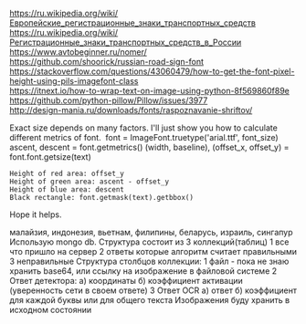 https://ru.wikipedia.org/wiki/Европейские_регистрационные_знаки_транспортных_средств </br>
https://ru.wikipedia.org/wiki/Регистрационные_знаки_транспортных_средств_в_России </br>
https://www.avtobeginner.ru/nomer/ </br>
https://github.com/shoorick/russian-road-sign-font </br>
https://stackoverflow.com/questions/43060479/how-to-get-the-font-pixel-height-using-pils-imagefont-class </br>
https://itnext.io/how-to-wrap-text-on-image-using-python-8f569860f89e </br>
https://github.com/python-pillow/Pillow/issues/3977 </br>
http://design-mania.ru/downloads/fonts/raspoznavanie-shriftov/ </br>

Exact size depends on many factors. I'll just show you how to calculate different metrics of font.
<img src="https://i.stack.imgur.com/gSBad.png" alt="">
font = ImageFont.truetype('arial.ttf', font_size)
ascent, descent = font.getmetrics()
(width, baseline), (offset_x, offset_y) = font.font.getsize(text)

    Height of red area: offset_y
    Height of green area: ascent - offset_y
    Height of blue area: descent
    Black rectangle: font.getmask(text).getbbox()

Hope it helps.

малайзия, индонезия, вьетнам, филипины, беларусь, израиль, сингапур </br>
Использую mongo db.
Структура состоит из 3 коллекций(таблиц)
1 все что пришло на сервер
2 ответы которые алгоритм считает правильными
3 неправильные
Структура столбцов коллекции:
1 файл - пока не знаю хранить base64, или ссылку на изображение в файловой системе
2 Ответ детектора:
a) координаты
б) коэффициент активации (уверенность сети в своем ответе)
3 Ответ OCR
а) ответ
б) коэффициент для каждой буквы или для общего текста
Изображения буду хранить в исходном состоянии
